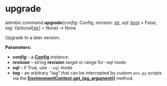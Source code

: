 # upgrade

alembic.command.**upgrade**(*config*:  Config, *revision*:  [str], *sql*:  [bool] = False, *tag*:  Optional\[[str]\] = None) → None

[str]: https://docs.python.org/3/library/stdtypes.html#str
[bool]: https://docs.python.org/3/library/functions.html#bool
[Config]: ../en/config.html#alembic.config.Config
[EnvironmentContext.get_tag_argument()]: ../en/runtime.html#alembic.runtime.environment.EnvironmentContext.get_tag_argument

Upgrade to a later version.

**Parameters:**

* ***config*** – a **[Config]** instance.
* ***revision*** – string **revision** target or range for –sql mode
* ***sql*** – if True, use `--sql` mode
* ***tag*** – an arbitrary “tag” that can be intercepted by custom `env.py` scripts via the **[EnvironmentContext.get_tag_argument()]** method.
